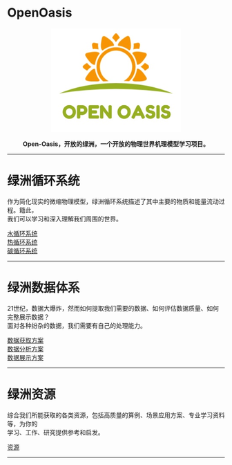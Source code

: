 # OpenOasis

<center>

![logo](./resource/logo/logo.jpeg)   

**Open-Oasis，开放的绿洲，一个开放的物理世界机理模型学习项目。**

</center>

---------------------------------------------------------------------------

# 绿洲循环系统
作为简化现实的微缩物理模型，绿洲循环系统描述了其中主要的物质和能量流动过程。籍此，  
我们可以学习和深入理解我们周围的世界。

[水循环系统](./SystemOfWaterCirculation/README.md)  
[热循环系统](./SystemOfThermalCirculation/README.md)  
[碳循环系统](./SystemOfCarbonCirculation/README.md)  

---------------------------------------------------------------------------

# 绿洲数据体系
21世纪，数据大爆炸，然而如何提取我们需要的数据、如何评估数据质量、如何完整展示数据？  
面对各种纷杂的数据，我们需要有自己的处理能力。  

[数据获取方案](./DataAcquireScheme/README.md)  
[数据分析方案](./DataAnalyseScheme/README.md)  
[数据展示方案](./DataVisualsScheme/README.md)  

---------------------------------------------------------------------------

# 绿洲资源
综合我们所能获取的各类资源，包括高质量的算例、场景应用方案、专业学习资料等，为你的  
学习、工作、研究提供参考和启发。  

[资源](./resource/README.md)

---------------------------------------------------------------------------